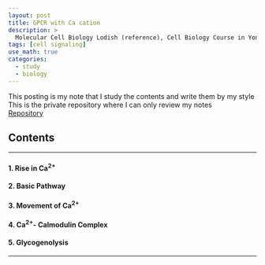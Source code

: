 ```yaml
---
layout: post
title: GPCR with Ca cation
description: >
  Molecular Cell Biology Lodish (reference), Cell Biology Course in Yonsei (reference)
tags: [cell signaling]
use_math: true
categories:
  - study
  - biology
---
```

This posting is my note that I study the contents and write them by my style <br>
This is the private repository where I can only review my notes<br>
[Repository](https://github.com/hyun-jin891/hidden-post-hyunjin891-github-blog/blob/master/_posts/study/biology/2023-04-15-GPCR-with-Ca-cation.md)

## Contents
------
#### 1. Rise in Ca<sup>2+</sup>
#### 2. Basic Pathway
#### 3. Movement of Ca<sup>2+</sup>
#### 4. Ca<sup>2+</sup>- Calmodulin Complex
#### 5. Glycogenolysis
-----
